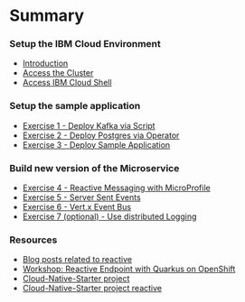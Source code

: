 # Summary

<!-- Rules of SUMMARY.md are here: https://docs.gitbook.com/integrations/github/content-configuration#summary -->
<!-- All headings MUST be THREE hashmarks (###) -->
<!-- Indented bullets (4 spaces) will make the first line be a section -->

### Setup the IBM Cloud Environment

* [Introduction](pre-work/README.md)
* [Access the Cluster](pre-work/CLOUD_ACCOUNT.md)
* [Access IBM Cloud Shell](pre-work/CLOUD_SHELL.md)

### Setup the sample application

* [Exercise 1 - Deploy Kafka via Script](exercise-01/README.md)
* [Exercise 2 - Deploy Postgres via Operator](exercise-02/README.md) 
* [Exercise 3 - Deploy Sample Application](exercise-03/README.md)

### Build new version of the Microservice

* [Exercise 4 - Reactive Messaging with MicroProfile](exercise-04/README.md) 
* [Exercise 5 - Server Sent Events](exercise-05/README.md)
* [Exercise 6 - Vert.x Event Bus](exercise-06/README.md)
* [Exercise 7 (optional) - Use distributed Logging](exercise-07/README.md) 

### Resources

* [Blog posts related to reactive](https://github.com/IBM/cloud-native-starter/tree/master/reactive#blogs)
* [Workshop: Reactive Endpoint with Quarkus on OpenShift](https://github.com/IBM/workshop-quarkus-openshift-reactive-endpoints)
* [Cloud-Native-Starter project](https://github.com/IBM/cloud-native-starter)
* [Cloud-Native-Starter project reactive](https://github.com/IBM/cloud-native-starter/tree/master/reactive)

